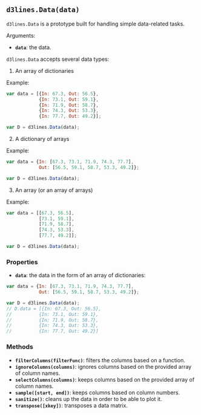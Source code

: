 ## <a name="Data"></a>`d3lines.Data(data)`

`d3lines.Data` is a prototype built for handling simple data-related tasks.

Arguments:

- **`data`**: the data.

`d3lines.Data` accepts several data types:

1. An array of dictionaries

Example:

```javascript
var data = [{In: 67.3, Out: 56.5},
            {In: 73.1, Out: 59.1},
            {In: 71.9, Out: 58.7},
            {In: 74.3, Out: 53.3},
            {In: 77.7, Out: 49.2}];

var D = d3lines.Data(data);
```

2. A dictionary of arrays

Example:

```js
var data = {In: [67.3, 73.1, 71.9, 74.3, 77.7],
            Out: [56.5, 59.1, 58.7, 53.3, 49.2]};

var D = d3lines.Data(data);
```

3. An array (or an array of arrays)

Example:

```js
var data = [[67.3, 56.5],
            [73.1, 59.1],
            [71.9, 58.7],
            [74.3, 53.3],
            [77.7, 49.2]];

var D = d3lines.Data(data);
```

### Properties

- **`data`**: the data in the form of an array of dictionaries:

```js
var data = {In: [67.3, 73.1, 71.9, 74.3, 77.7],
            Out: [56.5, 59.1, 58.7, 53.3, 49.2]};

var D = d3lines.Data(data);
// D.data = [{In: 67.3, Out: 56.5},
//          {In: 73.1, Out: 59.1},
//          {In: 71.9, Out: 58.7},
//          {In: 74.3, Out: 53.3},
//          {In: 77.7, Out: 49.2}]
```

### Methods

- **`filterColumns(filterFunc)`**: filters the columns based on a function.
- **`ignoreColumns(columns)`**: ignores columns based on the provided array of column names.
- **`selectColumns(columns)`**: keeps columns based on the provided array of column names.
- **`sample([start, end])`**: keeps columns based on column numbers.
- **`sanitize()`**: cleans up the data in order to be able to plot it.
- **`transpose([xkey])`**: transposes a data matrix.
